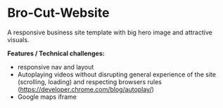 # Bro-Cut-Website

A responsive business site template with big hero image and attractive visuals.



**Features / Technical challenges:**
- responsive nav and layout
- Autoplaying videos without disrupting general experience of the site (scrolling, loading)
and respecting browsers rules (https://developer.chrome.com/blog/autoplay/)
- Google maps iframe
